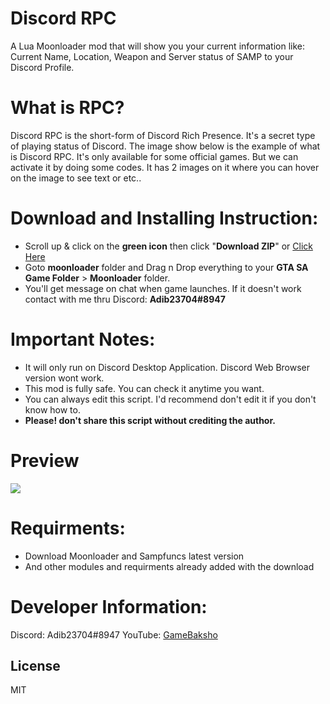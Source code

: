 # Discord RPC
A Lua Moonloader mod that will show you your current information like: Current Name, Location, Weapon and Server status of SAMP to your Discord Profile.

# What is RPC?
Discord RPC is the short-form of Discord Rich Presence. It's a secret type of playing status of Discord. The image show below is the example of what is Discord RPC. It's only available for some official games. But we can activate it by doing some codes. It has 2 images on it where you can hover on the image to see text or etc..

# Download and Installing Instruction:
  - Scroll up & click on the **green icon** then click "**Download ZIP**" or [Click Here](https://google.com)
  - Goto **moonloader** folder and Drag n Drop everything to your **GTA SA Game Folder** > **Moonloader** folder.
  - You'll get message on chat when game launches. If it doesn't work contact with me thru Discord: **Adib23704#8947**

# Important Notes:
- It will only run on Discord Desktop Application. Discord Web Browser version wont work.
- This mod is fully safe. You can check it anytime you want.
- You can always edit this script. I'd recommend don't edit it if you don't know how to.
- **Please! don't share this script without crediting the author.**

# Preview
![](https://i.imgur.com/RwtyieB.png)

# Requirments:
- Download Moonloader and Sampfuncs latest version
- And other modules and requirments already added with the download

# Developer Information:
Discord: Adib23704#8947
YouTube: [GameBaksho](https://youtube.com/GameBaksho)

License
----

MIT